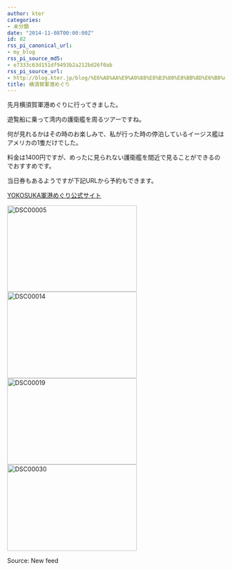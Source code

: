 ```yaml
---
author: kter
categories:
- 未分類
date: "2014-11-08T00:00:00Z"
id: 82
rss_pi_canonical_url:
- my_blog
rss_pi_source_md5:
- e7333c63d151df9493b2a212bd26f0ab
rss_pi_source_url:
- http://blog.kter.jp/blog/%E6%A8%AA%E9%A0%88%E8%B3%80%E8%BB%8D%E6%B8%AF%E3%82%81%E3%81%90%E3%82%8A/
title: 横須賀軍港めぐり
---
```

先月横須賀軍港めぐりに行ってきました。

遊覧船に乗って湾内の護衛艦を周るツアーですね。

何が見れるかはその時のお楽しみで、私が行った時の停泊しているイージス艦はアメリカの1隻だけでした。
  
料金は1400円ですが、めったに見られない護衛艦を間近で見ることができるのでおすすめです。

当日券もあるようですが下記URLから予約もできます。

[YOKOSUKA軍港めぐり公式サイト](http:&#047;&#047;tryangle-web.co.jp&#047;naval-port&#047; "YOKOSUKA軍港めぐり公式サイト")

[<img class="alignnone size-medium wp-image-552" src="http:&#047;&#047;img.kter.jp&#047;wp-content&#047;uploads&#047;2014&#047;11&#047;DSC00005-300x200.jpg" alt="DSC00005" width="300" height="200" />](http:&#047;&#047;img.kter.jp&#047;wp-content&#047;uploads&#047;2014&#047;11&#047;DSC00005.jpg) [<img class="alignnone size-medium wp-image-549" src="http:&#047;&#047;img.kter.jp&#047;wp-content&#047;uploads&#047;2014&#047;11&#047;DSC00014-300x200.jpg" alt="DSC00014" width="300" height="200" />](http:&#047;&#047;img.kter.jp&#047;wp-content&#047;uploads&#047;2014&#047;11&#047;DSC00014.jpg) [<img class="alignnone size-medium wp-image-550" src="http:&#047;&#047;img.kter.jp&#047;wp-content&#047;uploads&#047;2014&#047;11&#047;DSC00019-300x200.jpg" alt="DSC00019" width="300" height="200" />](http:&#047;&#047;img.kter.jp&#047;wp-content&#047;uploads&#047;2014&#047;11&#047;DSC00019.jpg) [<img class="alignnone size-medium wp-image-551" src="http:&#047;&#047;img.kter.jp&#047;wp-content&#047;uploads&#047;2014&#047;11&#047;DSC00030-300x200.jpg" alt="DSC00030" width="300" height="200" />](http:&#047;&#047;img.kter.jp&#047;wp-content&#047;uploads&#047;2014&#047;11&#047;DSC00030.jpg)

Source: New feed